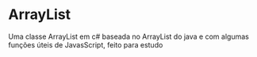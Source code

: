 # ArrayList
 Uma classe ArrayList em c# baseada no ArrayList do java e com algumas funções úteis de JavasScript, feito para estudo
